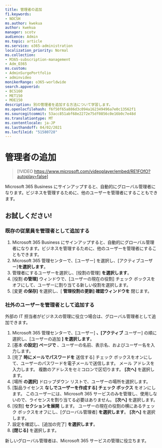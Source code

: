 ```yaml
---
title: 管理者の追加
f1.keywords:
- NOCSH
ms.author: kwekua
author: kwekua
manager: scotv
audience: Admin
ms.topic: article
ms.service: o365-administration
localization_priority: Normal
ms.collection:
- M365-subscription-management
- Adm_O365
ms.custom:
- AdminSurgePortfolio
- adminvideo
monikerRange: o365-worldwide
search.appverid:
- BCS160
- MET150
- MOE150
description: 別の管理者を追加する方法について学習します。
ms.openlocfilehash: f6f50f65a886d3c094a162349496a7e0c13562f1
ms.sourcegitcommit: 53acc851abf68e2272e75df0856c0e16b0c7e48d
ms.translationtype: MT
ms.contentlocale: ja-JP
ms.lasthandoff: 04/02/2021
ms.locfileid: "51580728"
---
```

# <a name="add-an-admin"></a>管理者の追加

> [!VIDEO https://www.microsoft.com/videoplayer/embed/RE1FOfO?autoplay=false]

Microsoft 365 Business にサインアップすると、自動的にグローバル管理者になります。ビジネスを管理するために、他のユーザーを管理者にすることもできます。 

## <a name="try-it"></a>お試しください!

### <a name="add-an-existing-employee-as-an-admin"></a>既存の従業員を管理者として追加する

1. Microsoft 365 Business にサインアップすると、自動的にグローバル管理者になります。ビジネスを管理するために、他のユーザーを管理者にすることもできます。 
1. Microsoft 365 管理センターで、[ユーザー] を選択し、[アクティブユーザー]**を選択します**。
1. 管理者にするユーザーを選択し、[役割の管理] **を選択します**。
1. [役割 **の管理]** ウィンドウで、[ユーザーの現在の役割] チェック ボックスをオフにして、ユーザーに割り当てる新しい役割を選択します。
1. [変更 **の保存]** を選択し、[ **管理役割の更新] 確認ウィンドウを** 閉じます。

### <a name="add-someone-outside-the-company-as-an-admin"></a>社外のユーザーを管理者として追加する

外部の IT 担当者がビジネスの管理に役立つ場合は、グローバル管理者として追加できます。

1. Microsoft 365 管理センターで、[ユーザー]  **、[アクティブ** ユーザー] の順に選択し、[ユーザーの追加 **] を選択します**。
1. [基本 **の設定] ページで** 、ユーザーの名前、表示名、およびユーザー名を入力します。
1. [完了 **時にメールでパスワードを** 送信する] チェック ボックスをオンにして、ユーザーのパスワードを電子メールで送信します。 メール アドレスを入力します。 複数のアドレスをセミコロンで区切ります。 **[次へ]** を選択します。
1. [場所 **の選択]** ドロップダウン リストで、ユーザーの場所を選択します。
1. [製品ライセンス **なしでユーザーを作成する] チェック ボックス** をオンにします。 このユーザーには、Microsoft 365 サービスのみを管理し、使用しないので、ライセンスを割り当てる必要はありません。 **[次へ]** を選択します。
1. [役割] **セクションを展開** します。 ユーザーの現在の役割の横にあるチェック ボックスをオフにし、[グローバル管理者] **を選択します**。 **[次へ]** を選択します。
1. 設定を確認し、[追加の完了] **を選択します**。
1. **[閉じる]** を選択します。

新しいグローバル管理者は、Microsoft 365 サービスの管理に役立ちます。